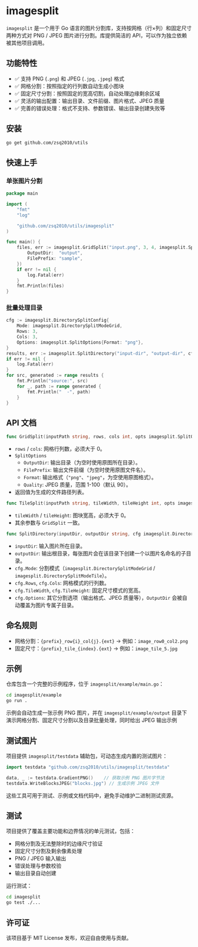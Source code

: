 # imagesplit

`imagesplit` 是一个用于 Go 语言的图片分割库，支持按网格（行×列）和固定尺寸两种方式对 PNG / JPEG 图片进行分割。库提供简洁的 API，可以作为独立依赖被其他项目调用。

## 功能特性

- ✅ 支持 PNG (`.png`) 和 JPEG (`.jpg`, `.jpeg`) 格式
- ✅ 网格分割：按照指定的行列数自动生成小图块
- ✅ 固定尺寸分割：按照固定的宽高切割，自动处理边缘剩余区域
- ✅ 灵活的输出配置：输出目录、文件前缀、图片格式、JPEG 质量
- ✅ 完善的错误处理：格式不支持、参数错误、输出目录创建失败等

## 安装

```bash
go get github.com/zsq2010/utils
```

## 快速上手

### 单张图片分割

```go
package main

import (
    "fmt"
    "log"

    "github.com/zsq2010/utils/imagesplit"
)

func main() {
    files, err := imagesplit.GridSplit("input.png", 3, 4, imagesplit.SplitOptions{
        OutputDir:  "output",
        FilePrefix: "sample",
    })
    if err != nil {
        log.Fatal(err)
    }
    fmt.Println(files)
}
```

### 批量处理目录

```go
cfg := imagesplit.DirectorySplitConfig{
    Mode: imagesplit.DirectorySplitModeGrid,
    Rows: 3,
    Cols: 3,
    Options: imagesplit.SplitOptions{Format: "png"},
}
results, err := imagesplit.SplitDirectory("input-dir", "output-dir", cfg)
if err != nil {
    log.Fatal(err)
}
for src, generated := range results {
    fmt.Println("source:", src)
    for _, path := range generated {
        fmt.Println("  -", path)
    }
}
```

## API 文档

```go
func GridSplit(inputPath string, rows, cols int, opts imagesplit.SplitOptions) ([]string, error)
```
- `rows` / `cols`: 网格行列数，必须大于 0。
- `SplitOptions`
  - `OutputDir`: 输出目录（为空时使用原图所在目录）。
  - `FilePrefix`: 输出文件前缀（为空时使用原图文件名）。
  - `Format`: 输出格式（`"png"`、`"jpeg"`，为空使用原图格式）。
  - `Quality`: JPEG 质量，范围 1-100（默认 90）。
- 返回值为生成的文件路径列表。

```go
func TileSplit(inputPath string, tileWidth, tileHeight int, opts imagesplit.SplitOptions) ([]string, error)
```
- `tileWidth` / `tileHeight`: 图块宽高，必须大于 0。
- 其余参数与 `GridSplit` 一致。

```go
func SplitDirectory(inputDir, outputDir string, cfg imagesplit.DirectorySplitConfig) (map[string][]string, error)
```
- `inputDir`: 输入图片所在目录。
- `outputDir`: 输出根目录，每张图片会在该目录下创建一个以图片名命名的子目录。
- `cfg.Mode`: 分割模式（`imagesplit.DirectorySplitModeGrid` / `imagesplit.DirectorySplitModeTile`）。
- `cfg.Rows`, `cfg.Cols`: 网格模式的行列数。
- `cfg.TileWidth`, `cfg.TileHeight`: 固定尺寸模式的宽高。
- `cfg.Options`: 其它分割选项（输出格式、JPEG 质量等），`OutputDir` 会被自动覆盖为图片专属子目录。

## 命名规则

- 网格分割：`{prefix}_row{i}_col{j}.{ext}` → 例如：`image_row0_col2.png`
- 固定尺寸：`{prefix}_tile_{index}.{ext}` → 例如：`image_tile_5.jpg`

## 示例

仓库包含一个完整的示例程序，位于 `imagesplit/example/main.go`：

```bash
cd imagesplit/example
go run .
```

示例会自动生成一张示例 PNG 图片，并在 `imagesplit/example/output` 目录下演示网格分割、固定尺寸分割以及目录批量处理，同时给出 JPEG 输出示例

## 测试图片

项目提供 `imagesplit/testdata` 辅助包，可动态生成内置的测试图片：

```go
import testdata "github.com/zsq2010/utils/imagesplit/testdata"

data, _ := testdata.GradientPNG()    // 获取示例 PNG 图片字节流
testdata.WriteBlocksJPEG("blocks.jpg") // 生成示例 JPEG 文件
```

这些工具可用于测试、示例或文档代码中，避免手动维护二进制测试资源。

## 测试

项目提供了覆盖主要功能和边界情况的单元测试，包括：

- 网格分割及无法整除时的边缘尺寸验证
- 固定尺寸分割及剩余像素处理
- PNG / JPEG 输入输出
- 错误处理与参数校验
- 输出目录自动创建

运行测试：

```bash
cd imagesplit
go test ./...
```

## 许可证

该项目基于 MIT License 发布，欢迎自由使用与贡献。
